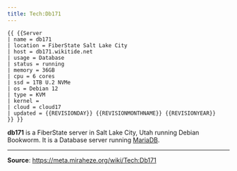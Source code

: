 ```yaml
---
title: Tech:Db171
---
```


```
{{ {{Server
| name = db171
| location = FiberState Salt Lake City
| host = db171.wikitide.net
| usage = Database
| status = running
| memory = 36GB
| cpu = 6 cores
| ssd = 1TB U.2 NVMe
| os = Debian 12
| type = KVM
| kernel =
| cloud = cloud17
| updated = {{REVISIONDAY}} {{REVISIONMONTHNAME}} {{REVISIONYEAR}}
}} }}
```

**db171** is a FiberState server in Salt Lake City, Utah running Debian Bookworm. It is a Database server running [MariaDB](https://meta.miraheze.org/wiki/Tech:MariaDB).

----
**Source**: https://meta.miraheze.org/wiki/Tech:Db171